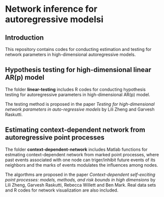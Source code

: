 # Network inference for autoregressive modelsi
## Introduction
 This repository contains codes for conducting estimation and testing for network parameters in high-dimensional autoregressive models. 
## Hypothesis testing for high-dimensional linear AR(p) model
The folder **linear-testing** includes R codes for conducting hypothesis testing for autoregressive parameters in high-dimensional AR(p) model. 

The testing method is proposed in the paper *Testing for high-dimensional network parameters in auto-regressive models* by Lili Zheng and Garvesh Raskutti.

## Estimating context-dependent network from autoregressive point processes 
The folder **context-dependent-network** includes Matlab functions for estmating context-dependent network from marked point processes, where past events associated with one node can triger/inhibit future events of its neighbors and the marks of events modulates the influences among nodes. 

The algorthms are proposed in the paper *Context-dependent self-exciting point processes: models, methods, and risk bounds in high dimensions* by Lili Zheng, Garvesh Raskutti, Rebecca Willett and Ben Mark. Real data sets and R codes for network visualization are also included.    

